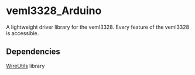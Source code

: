 # veml3328_Arduino

A lightweight driver library for the veml3328. Every feature of the veml3328 is accessible.

## Dependencies

[WireUtils](https://github.com/Julianiolo/WireUtils) library
